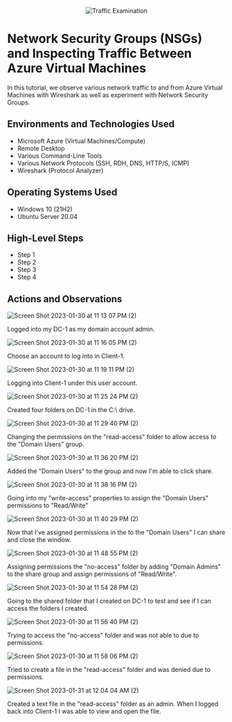 <p align="center">
<img src="https://i.imgur.com/Ua7udoS.png" alt="Traffic Examination"/>
</p>

<h1>Network Security Groups (NSGs) and Inspecting Traffic Between Azure Virtual Machines</h1>
In this tutorial, we observe various network traffic to and from Azure Virtual Machines with Wireshark as well as experiment with Network Security Groups. <br />



<h2>Environments and Technologies Used</h2>

- Microsoft Azure (Virtual Machines/Compute)
- Remote Desktop
- Various Command-Line Tools
- Various Network Protocols (SSH, RDH, DNS, HTTP/S, ICMP)
- Wireshark (Protocol Analyzer)

<h2>Operating Systems Used </h2>

- Windows 10 (21H2)
- Ubuntu Server 20.04

<h2>High-Level Steps</h2>

- Step 1
- Step 2
- Step 3
- Step 4

<h2>Actions and Observations</h2>

<p>

![Screen Shot 2023-01-30 at 11 13 07 PM (2)](https://user-images.githubusercontent.com/120864279/215671542-2c6259dc-fae5-4499-bb5c-d513689d857e.png)

Logged into my DC-1 as my domain account admin.

<p>

![Screen Shot 2023-01-30 at 11 16 05 PM (2)](https://user-images.githubusercontent.com/120864279/215671865-17a8af26-bb99-4fe4-9ebf-69344adc120d.png)


Choose an account to log into in Client-1.

<p>

![Screen Shot 2023-01-30 at 11 19 11 PM (2)](https://user-images.githubusercontent.com/120864279/215672255-549b64de-0e5f-4f49-a3b7-3329562d10e1.png)

Logging into Client-1 under this user account.

<p>

  ![Screen Shot 2023-01-30 at 11 25 24 PM (2)](https://user-images.githubusercontent.com/120864279/215673265-12f03e44-79ca-492b-a834-dbdc0f9a88fb.png)

Created four folders on DC-1 in the C:\ drive. 

<p>

![Screen Shot 2023-01-30 at 11 29 40 PM (2)](https://user-images.githubusercontent.com/120864279/215673911-8cc4452f-9a75-4ba7-a130-389a44bd6fc5.png)

Changing the permissions on the "read-access" folder to allow access to the "Domain Users" group.

<p>
 
![Screen Shot 2023-01-30 at 11 36 20 PM (2)](https://user-images.githubusercontent.com/120864279/215674763-6f54fee3-a75d-40a0-806b-42f5009560c8.png)

Added the "Domain Users" to the group and now I'm able to click share.

<p>

![Screen Shot 2023-01-30 at 11 38 16 PM (2)](https://user-images.githubusercontent.com/120864279/215675083-9aa382ea-e035-4890-b9af-d348f35829f3.png)

Going into my "write-access" properties to assign the "Domain Users" permissions to "Read/Write" 

<p>

![Screen Shot 2023-01-30 at 11 40 29 PM (2)](https://user-images.githubusercontent.com/120864279/215675460-2beecc0e-f8bb-464c-ab96-eafbf6fcc4a1.png)

Now that I've assigned permissions in the to the "Domain Users" I can share and close the window.


<p>

![Screen Shot 2023-01-30 at 11 48 55 PM (2)](https://user-images.githubusercontent.com/120864279/215676707-9776a5af-7875-4711-9af9-92cf52154f8e.png)


Assigning permissions the "no-access" folder by adding "Domain Admins" to the share group and assign permissions of "Read/Write".

<p>
  
 ![Screen Shot 2023-01-30 at 11 54 28 PM (2)](https://user-images.githubusercontent.com/120864279/215677732-d3d30c4a-0f75-42fd-a8a2-736bbc4b9c84.png)

Going to the shared folder that I created on DC-1 to test and see if I can access the folders I created.

<p>

![Screen Shot 2023-01-30 at 11 56 40 PM (2)](https://user-images.githubusercontent.com/120864279/215678019-5216295a-49b4-49f1-9550-9ed5de93cde0.png)

Trying to access the "no-access" folder and was not able to due to permissions.

<p>

![Screen Shot 2023-01-30 at 11 58 06 PM (2)](https://user-images.githubusercontent.com/120864279/215678275-11bca547-da3a-4d96-8ac1-8ec384ba3609.png)

Tried to create a file in the "read-access" folder and was denied due to permissions.

<p>

  
![Screen Shot 2023-01-31 at 12 04 04 AM (2)](https://user-images.githubusercontent.com/120864279/215679388-16dac0c1-25eb-4263-b6e6-1191215d3138.png)

Created a text file in the "read-access" folder as an admin. When I logged back into Client-1 I was able to view and open the file.

<p>
